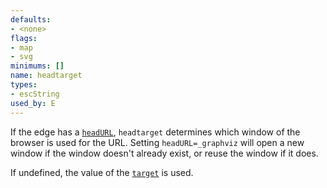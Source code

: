 ```yaml
---
defaults:
- <none>
flags:
- map
- svg
minimums: []
name: headtarget
types:
- escString
used_by: E
---
```

If the edge has a [`headURL`](#d:headURL),
`headtarget` determines which window of the
browser is used
for the URL. Setting `headURL=_graphviz` will open a new window if the window
doesn't already exist, or reuse the window if it does.

If undefined, the value of the [`target`](#d:target) is used.

